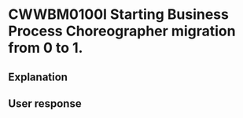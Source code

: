 # CWWBM0100I Starting Business Process Choreographer migration from 0 to 1.

## Explanation

## User response